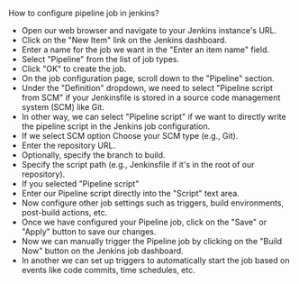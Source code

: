How to configure pipeline job in jenkins?

- Open our web browser and navigate to your Jenkins instance's URL.
- Click on the "New Item" link on the Jenkins dashboard.
- Enter a name for the job we want in the "Enter an item name" field.
- Select "Pipeline" from the list of job types.
- Click "OK" to create the job.
- On the job configuration page, scroll down to the "Pipeline" section.
- Under the "Definition" dropdown, we need to select "Pipeline script from SCM" if your Jenkinsfile is stored in a source code management system (SCM) like Git.
- In other way, we can select "Pipeline script" if we want to directly write the pipeline script in the Jenkins job configuration.
- If we select SCM option Choose your SCM type (e.g., Git).
- Enter the repository URL.
- Optionally, specify the branch to build.
- Specify the script path (e.g., Jenkinsfile if it's in the root of our repository).
- If you selected "Pipeline script"
- Enter our Pipeline script directly into the "Script" text area.
- Now configure other job settings such as triggers, build environments, post-build actions, etc.
- Once we have configured your Pipeline job, click on the "Save" or "Apply" button to save our changes.
- Now we can manually trigger the Pipeline job by clicking on the "Build Now" button on the Jenkins job dashboard.
- In another we can set up triggers to automatically start the job based on events like code commits, time schedules, etc.